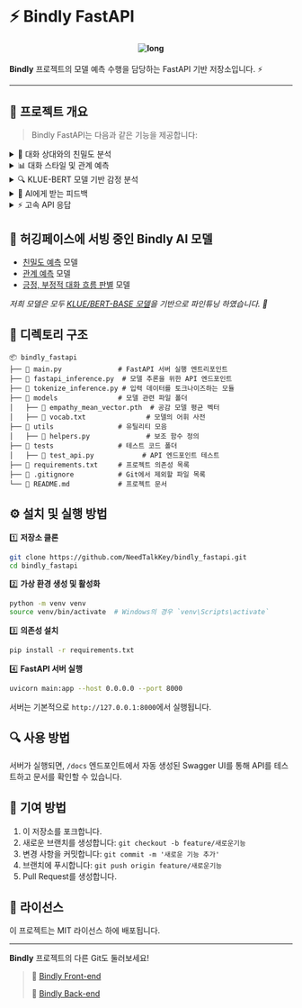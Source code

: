 # ⚡ Bindly FastAPI
<h4 align="center"> 
<img src="https://github.com/user-attachments/assets/acbce417-7713-4fef-87db-602a7c25191c" alt="long" border="0">
</h4>
 
**Bindly** 프로젝트의 모델 예측 수행을 담당하는 FastAPI 기반 저장소입니다. ⚡

----
## 🚀 프로젝트 개요
> Bindly FastAPI는 다음과 같은 기능을 제공합니다:

<details>
<summary> 💑 대화 상대와의 친밀도 분석 </summary>
카카오톡 대화 기록을 기반으로 친밀도를 평가하여 점수화합니다.
</details>
 
<details>
<summary> 📊 대화 스타일 및 관계 예측 </summary>
대화 패턴을 분석하여 사용자의 대화 스타일(공감형)과, 상대방과의 관계를 예측해 줍니다.
</details>

<details>
<summary> 🔍 KLUE-BERT 모델 기반 감정 분석 </summary>
대화 데이터를 분석하여 긍정적인 대화 흐름과, 부정적인 대화 흐름을 판별합니다.
</details>

<details>
<summary> 🤖 AI에게 받는 피드백 </summary>
OpenAI와 연결하여, 사용자의 대화 습관을 피드백받고, 개선된 대화 예시를 보여 줍니다.
</details>

<details>
<summary> ⚡ 고속 API 응답 </summary>
FastAPI를 기반으로 빠르고 확장 가능한 API를 제공합니다.
</details>

## 🤗 허깅페이스에 서빙 중인 Bindly AI 모델
- [친밀도 예측](https://huggingface.co/kelly9457/bindly-I-v4) 모델
- [관계 예측](https://huggingface.co/kelly9457/bindly-R) 모델
- [긍정, 부정적 대화 흐름 판별](https://huggingface.co/chihopark/bindly-sentiment-v6) 모델

 *저희 모델은 모두 [KLUE/BERT-BASE 모델](https://huggingface.co/klue/bert-base)을 기반으로 파인튜닝 하였습니다. 🔧*
  
## 📂 디렉토리 구조

```
📦 bindly_fastapi
├── 📜 main.py              # FastAPI 서버 실행 엔트리포인트
├── 📜 fastapi_inference.py  # 모델 추론을 위한 API 엔드포인트
├── 📜 tokenize_inference.py # 입력 데이터를 토크나이즈하는 모듈
├── 📂 models               # 모델 관련 파일 폴더
│   ├── 📜 empathy_mean_vector.pth  # 공감 모델 평균 벡터
│   ├── 📜 vocab.txt               # 모델의 어휘 사전
├── 📂 utils                # 유틸리티 모음
│   ├── 📜 helpers.py              # 보조 함수 정의
├── 📂 tests                # 테스트 코드 폴더
│   ├── 📜 test_api.py            # API 엔드포인트 테스트
├── 📜 requirements.txt     # 프로젝트 의존성 목록
├── 📜 .gitignore           # Git에서 제외할 파일 목록
└── 📜 README.md            # 프로젝트 문서
```

## ⚙️ 설치 및 실행 방법

1️⃣ **저장소 클론**
   ```bash
   git clone https://github.com/NeedTalkKey/bindly_fastapi.git
   cd bindly_fastapi
   ```

2️⃣ **가상 환경 생성 및 활성화**
   ```bash
   python -m venv venv
   source venv/bin/activate  # Windows의 경우 `venv\Scripts\activate`
   ```

3️⃣ **의존성 설치**
   ```bash
   pip install -r requirements.txt
   ```

4️⃣ **FastAPI 서버 실행**
   ```bash
   uvicorn main:app --host 0.0.0.0 --port 8000
   ```

   서버는 기본적으로 `http://127.0.0.1:8000`에서 실행됩니다.

## 🔍 사용 방법

서버가 실행되면, `/docs` 엔드포인트에서 자동 생성된 Swagger UI를 통해 API를 테스트하고 문서를 확인할 수 있습니다.

## 🤝 기여 방법

1. 이 저장소를 포크합니다.
2. 새로운 브랜치를 생성합니다: `git checkout -b feature/새로운기능`
3. 변경 사항을 커밋합니다: `git commit -m '새로운 기능 추가'`
4. 브랜치에 푸시합니다: `git push origin feature/새로운기능`
5. Pull Request를 생성합니다.

## 📜 라이선스

이 프로젝트는 MIT 라이선스 하에 배포됩니다.

---

**Bindly** 프로젝트의 다른 Git도 둘러보세요!
> 🐇 [Bindly Front-end](https://github.com/NeedTalkKey/bindly_front)
> 
> 🐰 [Bindly Back-end](https://github.com/NeedTalkKey/bindly_back)

